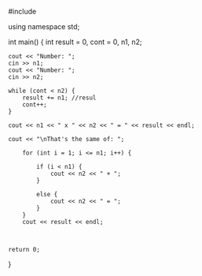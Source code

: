 #include <iostream>

using namespace std;

int main() {
    int result = 0, cont = 0, n1, n2;

    cout << "Number: ";
    cin >> n1;
    cout << "Number: ";
    cin >> n2;

    while (cont < n2) {
        result += n1; //resul
        cont++;
    }

    cout << n1 << " x " << n2 << " = " << result << endl;

    cout << "\nThat's the same of: ";

        for (int i = 1; i <= n1; i++) {

            if (i < n1) {
                cout << n2 << " + ";
            }

            else {
                cout << n2 << " = ";
            }
        }
        cout << result << endl;



    return 0;
}
